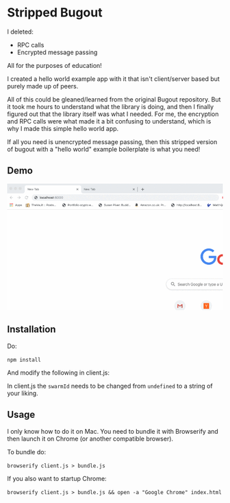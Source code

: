 # Stripped Bugout

I deleted:

- RPC calls
- Encrypted message passing

All for the purposes of education!

I created a hello world example app with it that isn't client/server based but purely made up of peers.

All of this could be gleaned/learned from the original Bugout repository. But it took me hours to understand what the library is doing, and then I finally figured out that the library itself was what I needed. For me, the encryption and RPC calls were what made it a bit confusing to understand, which is why I made this simple hello world app.

If all you need is unencrypted message passing, then this stripped version of bugout with a "hello world" example boilerplate is what you need!

## Demo

![Demo of the Hello World example](demo.gif)

## Installation

Do:

`npm install`

And modify the following in client.js:

In client.js the `swarmId` needs to be changed from `undefined` to a string of your liking.

## Usage

I only know how to do it on Mac. You need to bundle it with Browserify and then launch it on Chrome (or another compatible browser).

To bundle do:

`browserify client.js > bundle.js`

If you also want to startup Chrome:

`browserify client.js > bundle.js && open -a "Google Chrome" index.html`
